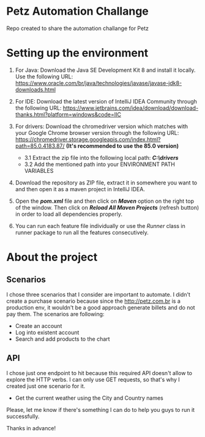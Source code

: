 # Petz Automation Challange
Repo created to share the automation challange for Petz

# Setting up the environment
1. For Java: Download the Java SE Development Kit 8 and install it locally. Use the following URL: https://www.oracle.com/br/java/technologies/javase/javase-jdk8-downloads.html

2. For IDE: Download the latest version of IntelliJ IDEA Community through the following URL: https://www.jetbrains.com/idea/download/download-thanks.html?platform=windows&code=IIC

3. For drivers: Download the chromedriver version which matches with your Google Chrome browser version through the following URL: https://chromedriver.storage.googleapis.com/index.html?path=85.0.4183.87/ **(It's recommended to use the 85.0 version)**
    * 3.1 Extract the zip file into the following local path: _**C:\drivers**_
    * 3.2 Add the mentioned path into your ENVIRONMENT PATH VARIABLES

4. Download the repository as ZIP file, extract it in somewhere you want to and then open it as a maven project in IntelliJ IDEA.

5. Open the **_pom.xml_** file and then click on **_Maven_** option on the right top of the window. Then click on **_Reload All Maven Projects_** (refresh button) in order to load all dependencies properly.

6. You can run each feature file individually or use the _Runner_ class in runner package to run all the features consecutively. 

# About the project

## Scenarios
I chose three scenarios that I consider are important to automate. I didn't create a purchase scenario because since the http://petz.com.br is a production env, it wouldn't be a good approach generate billets and do not pay them. The scenarios are following:
* Create an account
* Log into existent account
* Search and add products to the chart

## API
I chose just one endpoint to hit because this required API doesn't allow to explore the HTTP verbs. I can only use GET requests, so that's why I created just one scenario for it.
* Get the current weather using the City and Country names


Please, let me know if there's something I can do to help you guys to run it successfully. 

Thanks in advance!
